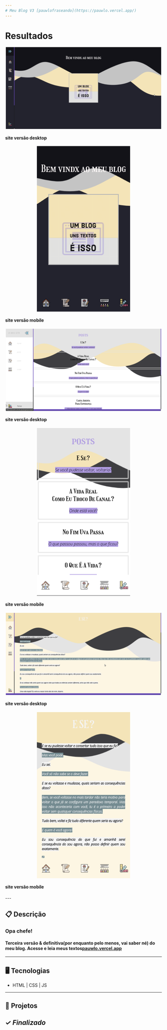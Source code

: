 ```yaml
---
# Meu Blog V3 [pauwlofraseando](https://pauwlo.vercel.app/)
---
```

# Resultados

<p align="center">
<img width="500px" src="/assets_readme/screen_capture_desktop1.png" align="center" alt="foto site versão desktop" />
<h4 align="left">site versão desktop</h4>

<p align="center">
<img width="300px" src="/assets_readme/screen_capture_mobile1.png" align="center" alt="foto site versão mobile" />
<h4 align="left">site versão mobile</h4>

<p align="center">
<img width="500px" src="/assets_readme/screen_capture_desktop2.png" align="center" alt="foto site versão desktop" />
<h4 align="left">site versão desktop</h4>

<p align="center">
<img width="300px" src="/assets_readme/screen_capture_mobile2.png" align="center" alt="foto site versão mobile" />
<h4 align="left">site versão mobile</h4>

<p align="center">
<img width="500px" src="/assets_readme/screen_capture_desktop3.png" align="center" alt="foto site versão desktop" />
<h4 align="left">site versão desktop</h4>

<p align="center">
<img width="300px" src="/assets_readme/screen_capture_mobile3.png" align="center" alt="foto site versão mobile" />
<h4 align="left">site versão mobile</h4>
---

## 📋 Descrição

### Opa chefe!

#### Terceira versão & definitiva(por enquanto pelo menos, vai saber né) do meu blog. Acesse e leia meus textos[pauwlo.vercel.app](httpa://pauwlo.vercel.app)

---


## 🖥️ Tecnologias

- HTML | CSS | JS
---
## 🎨 Projetos
*✓ Finalizado*
---



